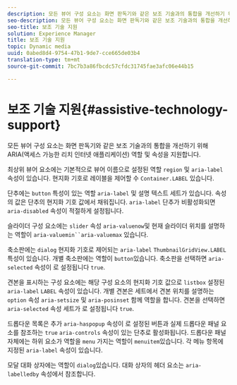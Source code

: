 ```yaml
---
description: 모든 뷰어 구성 요소는 화면 판독기와 같은 보조 기술과의 통합을 개선하기 위해 ARIA(액세스 가능한 리치 인터넷 애플리케이션) 역할 및 속성을 지원합니다.
seo-description: 모든 뷰어 구성 요소는 화면 판독기와 같은 보조 기술과의 통합을 개선하기 위해 ARIA(액세스 가능한 리치 인터넷 애플리케이션) 역할 및 속성을 지원합니다.
seo-title: 보조 기술 지원
solution: Experience Manager
title: 보조 기술 지원
topic: Dynamic media
uuid: 0abed8d4-9754-47b1-9de7-cce665de03b4
translation-type: tm+mt
source-git-commit: 7bc7b3a86fbcdc57cfdc31745fae3afc06e44b15

---
```



# 보조 기술 지원{#assistive-technology-support}

모든 뷰어 구성 요소는 화면 판독기와 같은 보조 기술과의 통합을 개선하기 위해 ARIA(액세스 가능한 리치 인터넷 애플리케이션) 역할 및 속성을 지원합니다.

최상위 뷰어 요소에는 기본적으로 뷰어 이름으로 설정된 역할 `region` 및 `aria-label` 속성이 있습니다. 현지화 기호로 레이블을 제어할 수 `Container.LABEL` 있습니다.

단추에는 `button` 특성이 있는 역할 `aria-label` 및 설명 텍스트 세트가 있습니다. 속성의 값은 단추의 현지화 기호 값에서 채워집니다. `aria-label` 단추가 비활성화되면 `aria-disabled` 속성이 적절하게 설정됩니다.

슬라이더 구성 요소에는 `slider` 속성 `aria-valuenow`및 현재 슬라이더 위치를 설명하는 역할이 `aria-valuemin``aria-valuemax` 있습니다.

축소판에는 `dialog` 현지화 기호로 제어되는 `aria-label` `ThumbnailGridView.LABEL` 특성이 있습니다. 개별 축소판에는 역할이 `button`있습니다. 축소판을 선택하면 `aria-selected` 속성이 로 설정됩니다 `true`.

견본을 표시하는 구성 요소에는 해당 구성 요소의 현지화 기호 값으로 `listbox` 설정된 `aria-label` `LABEL` 속성이 있습니다. 개별 견본은 세트에서 견본 위치를 설명하는 `option` 속성 `aria-setsize` 및 `aria-posinset` 함께 역할을 합니다. 견본을 선택하면 `aria-selected` 속성 세트가 로 설정됩니다 `true`.

드롭다운 목록은 추가 `aria-haspopup` 속성이 로 설정된 버튼과 실제 드롭다운 패널 요소를 참조하는 `true` `aria-controls` 속성이 있는 단추로 활성화됩니다. 드롭다운 패널 자체에는 하위 요소가 역할을 `menu` 가지는 역할이 `menuitem`있습니다. 각 메뉴 항목에 지정된 `aria-label` 속성이 있습니다.

모달 대화 상자에는 역할이 `dialog`있습니다. 대화 상자의 헤더 요소는 `aria-labelledby` 속성에서 참조합니다.
